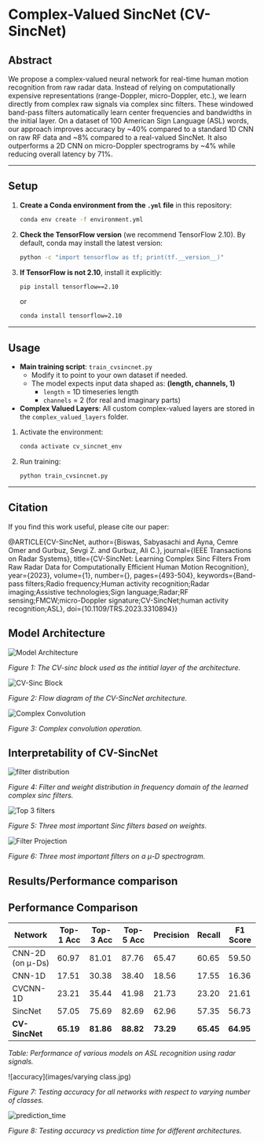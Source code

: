 # Complex-Valued SincNet (CV-SincNet)

## Abstract
We propose a complex-valued neural network for real-time human motion recognition from raw radar data. Instead of relying on computationally expensive representations (range-Doppler, micro-Doppler, etc.), we learn directly from complex raw signals via complex sinc filters. These windowed band-pass filters automatically learn center frequencies and bandwidths in the initial layer. On a dataset of 100 American Sign Language (ASL) words, our approach improves accuracy by ~40% compared to a standard 1D CNN on raw RF data and ~8% compared to a real-valued SincNet. It also outperforms a 2D CNN on micro-Doppler spectrograms by ~4% while reducing overall latency by 71%.

---

## Setup
1. **Create a Conda environment from the `.yml` file** in this repository:
   ```bash
   conda env create -f environment.yml
   ```
2. **Check the TensorFlow version** (we recommend TensorFlow 2.10). By default, conda may install the latest version:
   ```bash
   python -c "import tensorflow as tf; print(tf.__version__)"
   ```
3. **If TensorFlow is not 2.10**, install it explicitly:
   ```bash
   pip install tensorflow==2.10
   ```
   or
   ```bash
   conda install tensorflow=2.10
   ```

---

## Usage
- **Main training script**: `train_cvsincnet.py`
  - Modify it to point to your own dataset if needed.
  - The model expects input data shaped as: **(length, channels, 1)**
    - `length` = 1D timeseries length
    - `channels` = 2 (for real and imaginary parts)
- **Complex Valued Layers**: All custom complex-valued layers are stored in the `complex_valued_layers` folder.

1. Activate the environment:
   ```bash
   conda activate cv_sincnet_env
   ```
2. Run training:
   ```bash
   python train_cvsincnet.py
   ```

---

## Citation
If you find this work useful, please cite our paper:

@ARTICLE{CV-SincNet,
  author={Biswas, Sabyasachi and Ayna, Cemre Omer and Gurbuz, Sevgi Z. and Gurbuz, Ali C.},
  journal={IEEE Transactions on Radar Systems}, 
  title={CV-SincNet: Learning Complex Sinc Filters From Raw Radar Data for Computationally Efficient Human Motion Recognition}, 
  year={2023},
  volume={1},
  number={},
  pages={493-504},
  keywords={Band-pass filters;Radio frequency;Human activity recognition;Radar imaging;Assistive technologies;Sign language;Radar;RF sensing;FMCW;micro-Doppler signature;CV-SincNet;human activity recognition;ASL},
  doi={10.1109/TRS.2023.3310894}}

## Model Architecture

![Model Architecture](images/block_dia.jpg)

*Figure 1: The CV-sinc block used as the intitial layer of the architecture.*

![CV-Sinc Block](images/sinc_block.jpg)

*Figure 2: Flow diagram of the CV-SincNet architecture.*

![Complex Convolution](images/conv.jpg)

*Figure 3: Complex convolution operation.*

## Interpretability of CV-SincNet

![filter distribution](images/filter_distribution.jpg)

*Figure 4: Filter and weight distribution in frequency domain of the learned complex sinc filters.*

![Top 3 filters](images/top3filters.jpg)

*Figure 5: Three most important Sinc filters based on weights.*

![Filter Projection](images/filter_md.jpg)

*Figure 6: Three most important filters on a μ-D spectrogram.*

## Results/Performance comparison

## Performance Comparison

| **Network**        | **Top-1 Acc** | **Top-3 Acc** | **Top-5 Acc** | **Precision** | **Recall** | **F1 Score** |
|--------------------|---------------|---------------|---------------|---------------|------------|-------------|
| CNN-2D (on μ-Ds)   | 60.97         | 81.01         | 87.76         | 65.47         | 60.65      | 59.50       |
| CNN-1D             | 17.51         | 30.38         | 38.40         | 18.56         | 17.55      | 16.36       |
| CVCNN-1D           | 23.21         | 35.44         | 41.98         | 21.73         | 23.20      | 21.61       |
| SincNet            | 57.05         | 75.69         | 82.69         | 62.96         | 57.35      | 56.73       |
| **CV-SincNet**     | **65.19**     | **81.86**     | **88.82**     | **73.29**     | **65.45**  | **64.95**   |

*Table: Performance of various models on ASL recognition using radar signals.*


![accuracy](images/varying class.jpg)

*Figure 7: Testing accuracy for all networks with respect to varying number of classes.*

![prediction_time](images/prediction_time.jpg)

*Figure 8: Testing accuracy vs prediction time for different architectures.*


